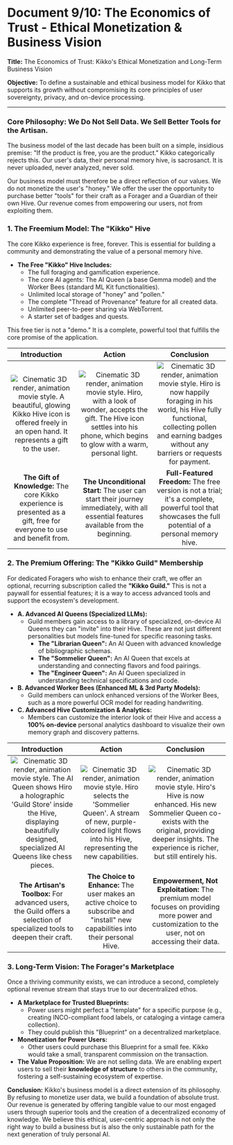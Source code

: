 # Document 9/10: The Economics of Trust - Ethical Monetization & Business Vision

**Title:** The Economics of Trust: Kikko's Ethical Monetization and Long-Term Business Vision

**Objective:** To define a sustainable and ethical business model for Kikko that supports its growth without compromising its core principles of user sovereignty, privacy, and on-device processing.

---

### **Core Philosophy: We Do Not Sell Data. We Sell Better Tools for the Artisan.**

The business model of the last decade has been built on a simple, insidious premise: "If the product is free, you are the product." Kikko categorically rejects this. Our user's data, their personal memory hive, is sacrosanct. It is never uploaded, never analyzed, never sold.

Our business model must therefore be a direct reflection of our values. We do not monetize the user's "honey." We offer the user the opportunity to purchase better "tools" for their craft as a Forager and a Guardian of their own Hive. Our revenue comes from empowering our users, not from exploiting them.

### **1. The Freemium Model: The "Kikko" Hive**

The core Kikko experience is free, forever. This is essential for building a community and demonstrating the value of a personal memory hive.

*   **The Free "Kikko" Hive Includes:**
    *   The full foraging and gamification experience.
    *   The core AI agents: The AI Queen (a base Gemma model) and the Worker Bees (standard ML Kit functionalities).
    *   Unlimited local storage of "honey" and "pollen."
    *   The complete "Thread of Provenance" feature for all created data.
    *   Unlimited peer-to-peer sharing via WebTorrent.
    *   A starter set of badges and quests.

This free tier is not a "demo." It is a complete, powerful tool that fulfills the core promise of the application.

| Introduction | Action | Conclusion |
| :---: | :---: | :---: |
| <img src="illustrations/free_intro.png" alt="Cinematic 3D render, animation movie style. A beautiful, glowing Kikko Hive icon is offered freely in an open hand. It represents a gift to the user."> | <img src="illustrations/free_action.png" alt="Cinematic 3D render, animation movie style. Hiro, with a look of wonder, accepts the gift. The Hive icon settles into his phone, which begins to glow with a warm, personal light."> | <img src="illustrations/free_conclusion.png" alt="Cinematic 3D render, animation movie style. Hiro is now happily foraging in his world, his Hive fully functional, collecting pollen and earning badges without any barriers or requests for payment."> |
| **The Gift of Knowledge:** The core Kikko experience is presented as a gift, free for everyone to use and benefit from. | **The Unconditional Start:** The user can start their journey immediately, with all essential features available from the beginning. | **Full-Featured Freedom:** The free version is not a trial; it's a complete, powerful tool that showcases the full potential of a personal memory hive. |

### **2. The Premium Offering: The "Kikko Guild" Membership**

For dedicated Foragers who wish to enhance their craft, we offer an optional, recurring subscription called the **"Kikko Guild."** This is not a paywall for essential features; it is a way to access advanced tools and support the ecosystem's development.

*   **A. Advanced AI Queens (Specialized LLMs):**
    *   Guild members gain access to a library of specialized, on-device AI Queens they can "invite" into their Hive. These are not just different personalities but models fine-tuned for specific reasoning tasks.
        *   **The "Librarian Queen":** An AI Queen with advanced knowledge of bibliographic schemas.
        *   **The "Sommelier Queen":** An AI Queen that excels at understanding and connecting flavors and food pairings.
        *   **The "Engineer Queen":** An AI Queen specialized in understanding technical specifications and code.
*   **B. Advanced Worker Bees (Enhanced ML & 3rd Party Models):**
    *   Guild members can unlock enhanced versions of the Worker Bees, such as a more powerful OCR model for reading handwriting.
*   **C. Advanced Hive Customization & Analytics:**
    *   Members can customize the interior look of their Hive and access a **100% on-device** personal analytics dashboard to visualize their own memory graph and discovery patterns.

| Introduction | Action | Conclusion |
| :---: | :---: | :---: |
| <img src="illustrations/premium_intro.png" alt="Cinematic 3D render, animation movie style. The AI Queen shows Hiro a holographic 'Guild Store' inside the Hive, displaying beautifully designed, specialized AI Queens like chess pieces."> | <img src="illustrations/premium_action.png" alt="Cinematic 3D render, animation movie style. Hiro selects the 'Sommelier Queen'. A stream of new, purple-colored light flows into his Hive, representing the new capabilities."> | <img src="illustrations/premium_conclusion.png" alt="Cinematic 3D render, animation movie style. Hiro's Hive is now enhanced. His new Sommelier Queen co-exists with the original, providing deeper insights. The experience is richer, but still entirely his."> |
| **The Artisan's Toolbox:** For advanced users, the Guild offers a selection of specialized tools to deepen their craft. | **The Choice to Enhance:** The user makes an active choice to subscribe and "install" new capabilities into their personal Hive. | **Empowerment, Not Exploitation:** The premium model focuses on providing more power and customization to the user, not on accessing their data. |

### **3. Long-Term Vision: The Forager's Marketplace**

Once a thriving community exists, we can introduce a second, completely optional revenue stream that stays true to our decentralized ethos.

*   **A Marketplace for Trusted Blueprints:**
    *   Power users might perfect a "template" for a specific purpose (e.g., creating INCO-compliant food labels, or cataloging a vintage camera collection).
    *   They could publish this "Blueprint" on a decentralized marketplace.
*   **Monetization for Power Users:**
    *   Other users could purchase this Blueprint for a small fee. Kikko would take a small, transparent commission on the transaction.
*   **The Value Proposition:** We are not selling data. We are enabling expert users to sell their **knowledge of structure** to others in the community, fostering a self-sustaining ecosystem of expertise.

**Conclusion:**
Kikko's business model is a direct extension of its philosophy. By refusing to monetize user data, we build a foundation of absolute trust. Our revenue is generated by offering tangible value to our most engaged users through superior tools and the creation of a decentralized economy of knowledge. We believe this ethical, user-centric approach is not only the right way to build a business but is also the only sustainable path for the next generation of truly personal AI.